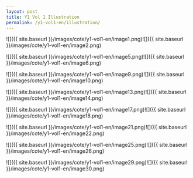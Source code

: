 ```yaml
---
layout: post
title: Y1 Vol 1 Illustration
permalink: /y1-vol1-en/illustration/
---
```


![]({{ site.baseurl }}/images/cote/y1-vol1-en/image1.png)![]({{ site.baseurl }}/images/cote/y1-vol1-en/image2.png)

![]({{ site.baseurl }}/images/cote/y1-vol1-en/image5.png)![]({{ site.baseurl }}/images/cote/y1-vol1-en/image6.png)

![]({{ site.baseurl }}/images/cote/y1-vol1-en/image9.png)![]({{ site.baseurl }}/images/cote/y1-vol1-en/image10.png)

![]({{ site.baseurl }}/images/cote/y1-vol1-en/image13.png)![]({{ site.baseurl }}/images/cote/y1-vol1-en/image14.png)

![]({{ site.baseurl }}/images/cote/y1-vol1-en/image17.png)![]({{ site.baseurl }}/images/cote/y1-vol1-en/image18.png)

![]({{ site.baseurl }}/images/cote/y1-vol1-en/image21.png)![]({{ site.baseurl }}/images/cote/y1-vol1-en/image22.png)

![]({{ site.baseurl }}/images/cote/y1-vol1-en/image25.png)![]({{ site.baseurl }}/images/cote/y1-vol1-en/image26.png)

![]({{ site.baseurl }}/images/cote/y1-vol1-en/image29.png)![]({{ site.baseurl }}/images/cote/y1-vol1-en/image30.png)